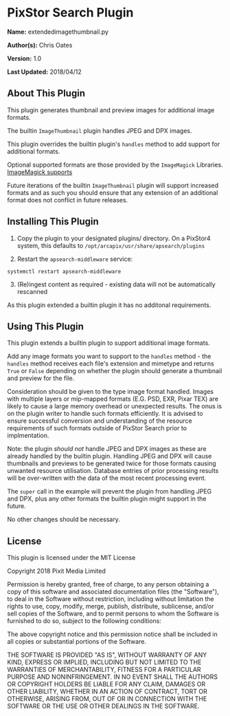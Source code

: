 # PixStor Search Plugin

**Name:** extendedimagethumbnail.py

**Author(s):** Chris Oates

**Version:** 1.0

**Last Updated:** 2018/04/12


## About This Plugin

This plugin generates thumbnail and preview images for additional image formats.

The builtin `ImageThumbnail` plugin handles JPEG and DPX images.

This plugin overrides the builtin plugin's `handles` method to add support for additional formats.

Optional supported formats are those provided by the `ImageMagick` Libraries.
[ImageMagick supports](https://www.imagemagick.org/script/formats.php#supported)

Future iterations of the builtin `ImageThumbnail` plugin will support increased formats and as such you should ensure that any extension of an additional format does not conflict in future releases.


## Installing This Plugin

1. Copy the plugin to your designated plugins/ directory. On a PixStor4 system, this defaults to `/opt/arcapix/usr/share/apsearch/plugins`

2. Restart the `apsearch-middleware` service:

```
systemctl restart apsearch-middleware
```

3. (Re)ingest content as required - existing data will not be automatically rescanned

As this plugin extended a builtin plugin it has no additonal requirements.


## Using This Plugin

This plugin extends a builtin plugin to support additional image formats.

Add any image formats you want to support to the `handles` method - the `handles` method receives each file's extension and mimetype
and returns `True` or `False` depending on whether the plugin should generate a thumbnail and preview for the file.

Consideration should be given to the type image format handled.  Images with multiple layers or mip-mapped formats (E.G. PSD, EXR, Pixar TEX) are likely to cause a large memory overhead or unexpected results.  The onus is on the plugin writer to handle such formats efficiently.  It is advised to ensure successful conversion and understanding of the resource requirements of such formats outside of PixStor Search prior to implmentation.

Note: the plugin *should not* handle JPEG and DPX images as these are already handled by the builtin plugin.
Handling JPEG and DPX will cause thumbnails and previews to be generated twice for those formats causing unwanted resource utilisation.  Database entries of prior processing results will be over-written with the data of the most recent processing event.

The `super` call in the example will prevent the plugin from handling JPEG and DPX,
plus any other formats the builtin plugin might support in the future.

No other changes should be necessary.


## License

This plugin is licensed under the MIT License

Copyright 2018 Pixit Media Limited

Permission is hereby granted, free of charge, to any person obtaining a copy of this software and associated documentation files (the "Software"), to deal in the Software without restriction, including without limitation the rights to use, copy, modify, merge, publish, distribute, sublicense, and/or sell copies of the Software, and to permit persons to whom the Software is furnished to do so, subject to the following conditions:

The above copyright notice and this permission notice shall be included in all copies or substantial portions of the Software.

THE SOFTWARE IS PROVIDED "AS IS", WITHOUT WARRANTY OF ANY KIND, EXPRESS OR IMPLIED, INCLUDING BUT NOT LIMITED TO THE WARRANTIES OF MERCHANTABILITY, FITNESS FOR A PARTICULAR PURPOSE AND NONINFRINGEMENT. IN NO EVENT SHALL THE AUTHORS OR COPYRIGHT HOLDERS BE LIABLE FOR ANY CLAIM, DAMAGES OR OTHER LIABILITY, WHETHER IN AN ACTION OF CONTRACT, TORT OR OTHERWISE, ARISING FROM, OUT OF OR IN CONNECTION WITH THE SOFTWARE OR THE USE OR OTHER DEALINGS IN THE SOFTWARE.
